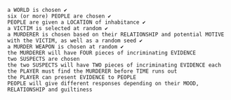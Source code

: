 
	a WORLD is chosen ✔
	six (or more) PEOPLE are chosen ✔
	PEOPLE are given a LOCATION of inhabitance ✔
	a VICTIM is selected at random ✔
	a MURDERER is chosen based on their RELATIONSHIP and potential MOTIVE with the VICTIM, as well as a random seed ✔
	a MURDER WEAPON is chosen at random ✔
	the MURDERER will have FOUR pieces of incriminating EVIDENCE
	two SUSPECTS are chosen
	the two SUSPECTS will have TWO pieces of incriminating EVIDENCE each
	the PLAYER must find the MURDERER before TIME runs out
	the PLAYER can present EVIDENCE to PEOPLE
	PEOPLE will give different responses depending on their MOOD, RELATIONSHIP and guiltiness